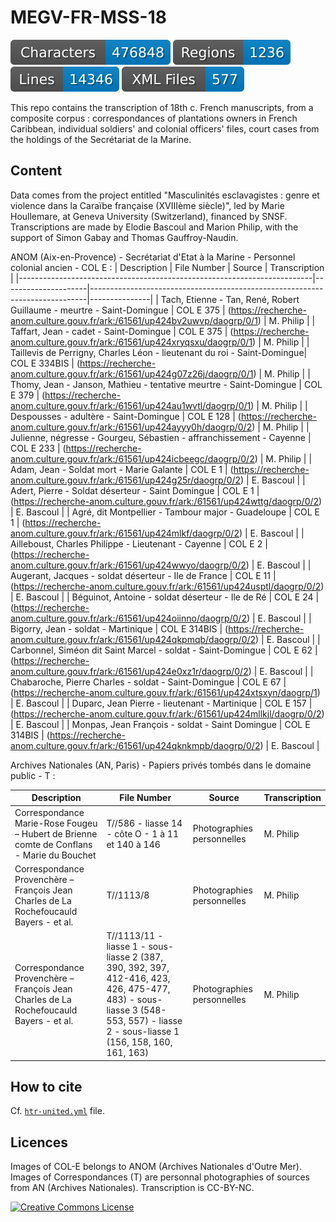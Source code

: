 
# MEGV-FR-MSS-18 

![characters badge](badges/characters.svg) ![regions badge](badges/regions.svg) ![lines badge](badges/lines.svg) ![files badge](badges/files.svg)

This repo contains the transcription of 18th c. French manuscripts, from a composite corpus : correspondances of plantations owners in French Caribbean, individual soldiers' and colonial officers' files, court cases from the holdings of the Secrétariat de la Marine.

## Content

Data comes from the project entitled "Masculinités esclavagistes : genre et violence dans la Caraïbe française (XVIIIème siècle)", led by Marie Houllemare, at Geneva University (Switzerland), financed by SNSF. Transcriptions are made by Elodie Bascoul and Marion Philip, with the support of Simon Gabay and Thomas Gauffroy-Naudin. 

ANOM (Aix-en-Provence) - Secrétariat d'Etat à la Marine - Personnel colonial ancien - COL E : 
| Description                                                             | File Number         | Source                                                                      | Transcription |
|-------------------------------------------------------------------------|---------------------|-----------------------------------------------------------------------------|---------------|
| Tach, Etienne - Tan, René, Robert Guillaume - meurtre - Saint-Domingue  |  COL E 375          | (https://recherche-anom.culture.gouv.fr/ark:/61561/up424bv2uwvp/daogrp/0/1) | M. Philip     |
| Taffart, Jean - cadet - Saint-Domingue                                  |  COL E 375          | (https://recherche-anom.culture.gouv.fr/ark:/61561/up424xryqsxu/daogrp/0/1) | M. Philip     |
| Taillevis de Perrigny, Charles Léon - lieutenant du roi - Saint-Domingue|  COL E 334BIS       | (https://recherche-anom.culture.gouv.fr/ark:/61561/up424g07z26j/daogrp/0/1) | M. Philip     |
| Thomy, Jean - Janson, Mathieu - tentative meurtre - Saint-Domingue      |  COL E 379          | (https://recherche-anom.culture.gouv.fr/ark:/61561/up424au1wvtl/daogrp/0/1) | M. Philip     |
| Despousses - adultère - Saint-Domingue                                  |  COL E 128          | (https://recherche-anom.culture.gouv.fr/ark:/61561/up424ayyy0h/daogrp/0/2)  | M. Philip     |
| Julienne, négresse - Gourgeu, Sébastien - affranchissement - Cayenne    |  COL E 233          | (https://recherche-anom.culture.gouv.fr/ark:/61561/up424icbeegc/daogrp/0/2) | M. Philip     |
| Adam, Jean - Soldat mort - Marie Galante   							  |  COL E 1  			| (https://recherche-anom.culture.gouv.fr/ark:/61561/up424g25r/daogrp/0/2)    | E. Bascoul    |
| Adert, Pierre - Soldat déserteur - Saint Domingue  					  |  COL E 1  			| (https://recherche-anom.culture.gouv.fr/ark:/61561/up424wttg/daogrp/0/2)    | E. Bascoul    |
| Agré, dit Montpellier - Tambour major - Guadeloupe 					  |  COL E 1  			| (https://recherche-anom.culture.gouv.fr/ark:/61561/up424mlkf/daogrp/0/2)    | E. Bascoul    |
| Ailleboust, Charles Philippe - Lieutenant - Cayenne			 		  |  COL E 2  			| (https://recherche-anom.culture.gouv.fr/ark:/61561/up424wwyo/daogrp/0/2)    | E. Bascoul    |
| Augerant, Jacques - soldat déserteur - Ile de France			 		  |  COL E 11  			| (https://recherche-anom.culture.gouv.fr/ark:/61561/up424usptl/daogrp/0/2)   | E. Bascoul    |
| Béguinot, Antoine - soldat déserteur - Ile de Ré					 	  |  COL E 24  			| (https://recherche-anom.culture.gouv.fr/ark:/61561/up424oiinno/daogrp/0/2)  | E. Bascoul    |
| Bigorry, Jean - soldat - Martinique								 	  |  COL E 314BIS 		| (https://recherche-anom.culture.gouv.fr/ark:/61561/up424qkpmqb/daogrp/0/2)  | E. Bascoul    |
| Carbonnel, Siméon dit Saint Marcel - soldat - Saint-Domingue		 	  |  COL E 62	 		| (https://recherche-anom.culture.gouv.fr/ark:/61561/up424e0xz1r/daogrp/0/2)  | E. Bascoul    |
| Chabaroche, Pierre Charles - soldat - Saint-Domingue				 	  |  COL E 67	 		| (https://recherche-anom.culture.gouv.fr/ark:/61561/up424xtsxyn/daogrp/1) 	  | E. Bascoul    |
| Duparc, Jean Pierre - lieutenant - Martinique						 	  |  COL E 157	 		| (https://recherche-anom.culture.gouv.fr/ark:/61561/up424mllkjl/daogrp/0/2)  | E. Bascoul    |
| Monpas, Jean François - soldat - Saint Domingue					 	  |  COL E 314BIS	 	| (https://recherche-anom.culture.gouv.fr/ark:/61561/up424qknkmpb/daogrp/0/2) | E. Bascoul    |


Archives Nationales (AN, Paris) - Papiers privés tombés dans le domaine public - T :

| Description                                                                                | File Number                                                                                                                                                                      | Source                       | Transcription |
|--------------------------------------------------------------------------------------------|----------------------------------------------------------------------------------------------------------------------------------------------------------------------------------|------------------------------|---------------|
| Correspondance Marie-Rose Fougeu – Hubert de Brienne comte de Conflans - Marie du Bouchet  |  T//586 - liasse 14 - côte O - 1 à 11 et 140 à 146                                                                                                                               | Photographies personnelles   | M. Philip     |
| Correspondance Provenchère – François Jean Charles de La Rochefoucauld Bayers - et al.     |  T//1113/8                                                                                                                                                                       | Photographies personnelles   | M. Philip     |
| Correspondance Provenchère – François Jean Charles de La Rochefoucauld Bayers - et al.     |  T//1113/11 - liasse 1 - sous-liasse 2 (387, 390, 392, 397, 412-416, 423, 426, 475-477, 483) - sous-liasse 3 (548-553, 557) - liasse 2 - sous-liasse 1 (156, 158, 160, 161, 163) | Photographies personnelles   | M. Philip     |



## How to cite

Cf. [`htr-united.yml`](https://github.com/Masculinites-Esclavagistes/MEGV-FR-MSS-18/blob/main/htr-united.yml) file.


## Licences

Images of COL-E belongs to ANOM (Archives Nationales d'Outre Mer). 
Images of Correspondances (T) are personnal photographies of sources from AN (Archives Nationales).
Transcription is CC-BY-NC. 

<a rel="license" href="https://creativecommons.org/licenses/by/2.0"><img alt="Creative Commons License" style="border-width:0" src="https://upload.wikimedia.org/wikipedia/commons/d/d3/Cc_by-nc_icon.svg" /></a><br /> 






